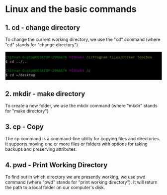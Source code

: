 # Linux and the basic commands
## 1. cd - change directory
To change the current working directory, we use the "cd" command (where "cd" stands for "change directory")

![Adding Image for cd](https://github.com/Snehaphilip989/miniproject1/blob/master/Images/cd.JPG)

## 2. mkdir - make directory
To create a new folder, we use the mkdir command (where "mkdir" stands for "make directory")

## 3. cp - Copy
The cp command is a command-line utility for copying files and directories. It supports moving one or more files or folders with options for taking backups and preserving attributes.
 
## 4. pwd - Print Working Directory
To find out in which directory we are presently working, we use pwd command (where "pwd" stands for "print working directory").  It will return the path to a local folder on our computer's disk.
